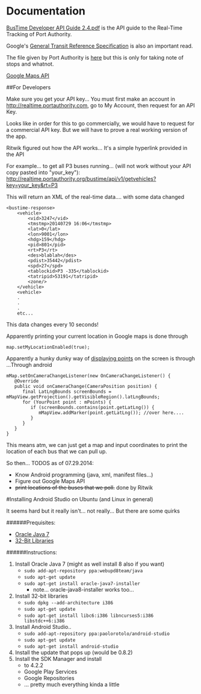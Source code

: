 Documentation
=============


[BusTime Developer API Guide 2.4.pdf](https://github.com/epicmeowsni/Realtime-Port-Authority/blob/master/Documentation/BusTime%20Developer%20API%20Guide%202.4.pdf) is the API guide to the Real-Time Tracking of Port Authority.

Google's [General Transit Reference Specification](https://developers.google.com/transit/gtfs/reference) is also an important read.

The file given by Port Authority is [here](http://www.portauthority.org/GeneralTransitFeed/) but this is only for taking note of stops and whatnot.

[Google Maps API](https://developers.google.com/maps/)

##For Developers

Make sure you get your API key... You must first make an account in http://realtime.portauthority.com,
go to My Account, then request for an API Key.

Looks like in order for this to go commercially, we would have to request
for a commercial API key. But we will have to prove a real working version
of the app.

Ritwik figured out how the API works... It's a simple hyperlink provided in the API

For example... to get all P3 buses running... (will not work without your API copy pasted into "your_key"):
http://realtime.portauthority.org/bustime/api/v1/getvehicles?key=your_key&rt=P3

This will return an XML of the real-time data.... with some data changed

```
<bustime-response>
	<vehicle>
		<vid>3247</vid>
		<tmstmp>20140729 16:06</tmstmp>
		<lat>0</lat>
		<lon>9001</lon>
		<hdg>159</hdg>
		<pid>801</pid>
		<rt>P3</rt>
		<des>blablah</des>
		<pdist>35442</pdist>
		<spd>27</spd>
		<tablockid>P3 -335</tablockid>
		<tatripid>53191</tatripid>
		<zone/>
	</vehicle>
	<vehicle>
	.
	.
	.
	etc...
```
This data changes every 10 seconds!

Apparently printing your current location in Google maps is done through
```
map.setMyLocationEnabled(true);
```

Apparently a hunky dunky way of [displaying points](http://stackoverflow.com/questions/14822567/display-many-points-with-google-maps-android-api-v2) on the screen is through
...Through android


```
mMap.setOnCameraChangeListener(new OnCameraChangeListener() {
   @Override
   public void onCameraChange(CameraPosition position) {
      final LatLngBounds screenBounds = mMapView.getProjection().getVisibleRegion().latLngBounds;
      for (YourPoint point : mPoints) {
         if (screenBounds.contains(point.getLatLng()) {
            mMapView.addMarker(point.getLatLng()); //over here....
         }
      } 
   }
}
```
This means atm, we can just get a map and input coordinates to print the location of each bus that we can pull up.

So then... TODOS as of 07.29.2014:
- Know Android programming (java, xml, manifest files...)
- Figure out Google Maps API
- ~~print locations of the buses that we poll.~~ done by Ritwik

#Installing Android Studio on Ubuntu (and Linux in general)

It seems hard but it really isn't... not really... But there are some quirks

######Prequisites:
- [Oracle Java 7](http://www.webupd8.org/2012/09/install-oracle-java-8-in-ubuntu-via-ppa.html)
- [32-Bit Libraries](http://askubuntu.com/questions/454253/how-to-run-android-sdk-in-ubuntu-64-bits)

######Instructions:
1. Install Oracle Java 7 (might as well install 8 also if you want)
	- `sudo add-apt-repository ppa:webupd8team/java`
	- `sudo apt-get update`
	- `sudo apt-get install oracle-java7-installer`
		- note... oracle-java8-installer works too...
2. Install 32-bit libraries
	- `sudo dpkg --add-architecture i386`
	- `sudo apt-get update`
	- `sudo apt-get install libc6:i386 libncurses5:i386 libstdc++6:i386`
3. Install Android Studio..
	- `sudo add-apt-repository ppa:paolorotolo/android-studio`
	- `sudo apt-get update`
	- `sudo apt-get install android-studio`
4. Install the update that pops up (would be 0.8.2)
5. Install the SDK Manager and install
	- to 4.2.2
	- Google Play Services
	- Google Repositories
	- ... pretty much everything kinda a little
